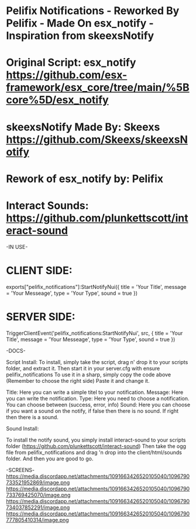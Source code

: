 # Pelifix Notifications - Reworked By Pelifix - Made On esx_notify - Inspiration from skeexsNotify
# Original Script: esx_notify https://github.com/esx-framework/esx_core/tree/main/%5Bcore%5D/esx_notify
# skeexsNotify Made By: Skeexs https://github.com/Skeexs/skeexsNotify
# Rework of esx_notify by: Pelifix
# Interact Sounds: https://github.com/plunkettscott/interact-sound


-IN USE-

# CLIENT SIDE:
exports["pelifix_notifications"]:StartNotifyNui({ title = 'Your Title', message = 'Your Messeage', type = 'Your Type', sound = true })

# SERVER SIDE:
TriggerClientEvent('pelifix_notifications:StartNotifyNui', src, { title = 'Your Title', message = 'Your Messeage', type = 'Your Type', sound = true })

-DOCS-

Script Install: 
To install, simply take the script, drag n' drop it to your scripts folder, and extract it. Then start it in your server.cfg with ensure pelifix_notifications
To use it in a sharp, simply copy the code above (Remember to choose the right side) Paste it and change it.

Title: Here you can write a simple titel to your notification. 
Message: Here you can write the notification.
Type: Here you need to choose a notification. You can choose between (success, error, info)
Sound: Here you can choose if you want a sound on the notify, if false then there is no sound. If right then there is a sound.

Sound Install:

To install the notify sound, you simply install interact-sound to your scripts folder (https://github.com/plunkettscott/interact-sound) Then take the ogg file from pelifix_notifications and drag 'n drop into the client/html/sounds folder. And then you are good to go.

-SCREENS-
https://media.discordapp.net/attachments/1091663426520105040/1096790733521952869/image.png
https://media.discordapp.net/attachments/1091663426520105040/1096790733769425070/image.png
https://media.discordapp.net/attachments/1091663426520105040/1096790734037852291/image.png
https://media.discordapp.net/attachments/1091663426520105040/1096790777805410314/image.png